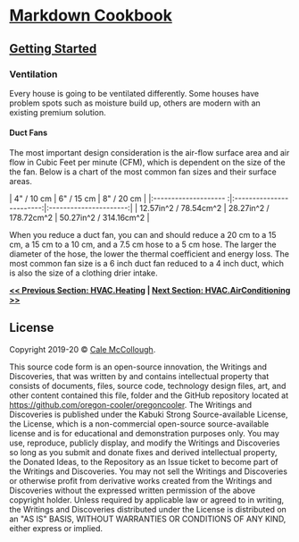 # [Markdown Cookbook](../)

## [Getting Started](./)

### Ventilation

Every house is going to be ventilated differently. Some houses have problem spots such as moisture build up, others are modern with an existing premium solution.

#### Duct Fans

The most important design consideration is the air-flow surface area and air flow in Cubic Feet per minute (CFM), which is dependent on the size of the the fan. Below is a chart of the most common fan sizes and their surface areas.

|      4" / 10 cm       |        6" / 15 cm        |       8" / 20 cm       |
|:-------------------- :|:------------------------:|:----------------------:|
| 12.57in^2 / 78.54cm^2 |  28.27in^2 / 178.72cm^2  | 50.27in^2 / 314.16cm^2 |

When you reduce a duct fan, you can and should reduce a 20 cm to a 15 cm, a 15 cm to a 10 cm, and a 7.5 cm hose to a 5 cm hose. The larger the diameter of the hose, the lower the thermal coefficient and energy loss. The most common fan size is a 6 inch duct fan reduced to a 4 inch duct, which is also the size of a clothing drier intake.

**[<< Previous Section: HVAC.Heating](./heating) | [Next Section: HVAC.AirConditioning >>](./air_conditioning)**

## License

Copyright 2019-20 © [Cale McCollough](https://cookingwithcale.org).

This source code form is an open-source innovation, the Writings and Discoveries, that was written by and contains intellectual property that consists of documents, files, source code, technology design files, art, and other content contained this file, folder and the GitHub repository located at <https://github.com/oregon-cooler/oregoncooler>. The Writings and Discoveries is published under the Kabuki Strong Source-available License, the License, which is a non-commercial open-source source-available license and is for educational and demonstration purposes only. You may use, reproduce, publicly display, and modify the Writings and Discoveries so long as you submit and donate fixes and derived intellectual property, the Donated Ideas, to the Repository as an Issue ticket to become part of the Writings and Discoveries. You may not sell the Writings and Discoveries or otherwise profit from derivative works created from the Writings and Discoveries without the expressed written permission of the above copyright holder. Unless required by applicable law or agreed to in writing, the Writings and Discoveries distributed under the License is distributed on an "AS IS" BASIS, WITHOUT WARRANTIES OR CONDITIONS OF ANY KIND, either express or implied.

